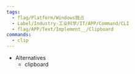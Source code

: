 ```yaml
---
tags:
  - flag/Platform/Windows独占
  - Label/Industry-工业科学/IT/APP/Command/CLI
  - flag/APP/Text/Implement__/Clipboard
commands:
  - clip
---
```


- Alternatives
    - clipboard
